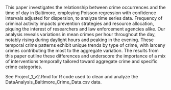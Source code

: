 This paper investigates the relationship between crime occurrences and the time of day in Baltimore, employing Poisson regression with confidence intervals adjusted for dispersion, to analyze time series data. Frequency of criminal activity impacts prevention strategies and resource allocation, piquing the interest of researchers and law enforcement agencies alike. Our analysis reveals variations in mean crimes per hour throughout the day, notably rising during daylight hours and peaking in the evening. These temporal crime patterns exhibit unique trends by type of crime, with larceny crimes contributing the most to the aggregate variation. The results from this paper outline these differences and underscore the importance of a mix of interventions temporally tailored toward aggregate crime and specific crime categories.

See Project_1_v2.Rmd for R code used to clean and analyze the DataAnalysis_Baltimore_Crime_Data.csv data.
